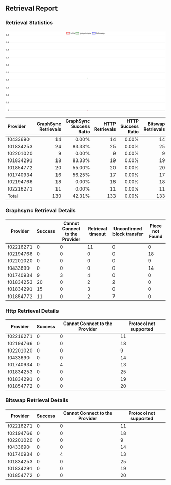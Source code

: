 ## Retrieval Report
### Retrieval Statistics
<img src="https://raw.githubusercontent.com/data-preservation-programs/filplus-checker-assets/main/filecoin-project/filecoin-plus-large-datasets/issues/2055/1688307156994.png"/>

| Provider  | GraphSync Retrievals | GraphSync Success Ratio | HTTP Retrievals | HTTP Success Ratio | Bitswap Retrievals | Bitswap Success Ratio |
| :-------- | -------------------: | ----------------------: | --------------: | -----------------: | -----------------: | --------------------: |
| f0433690  |                   14 |                   0.00% |              14 |              0.00% |                 14 |                 0.00% |
| f01834253 |                   24 |                  83.33% |              25 |              0.00% |                 25 |                 0.00% |
| f02201020 |                    9 |                   0.00% |               9 |              0.00% |                  9 |                 0.00% |
| f01834291 |                   18 |                  83.33% |              19 |              0.00% |                 19 |                 0.00% |
| f01854772 |                   20 |                  55.00% |              20 |              0.00% |                 20 |                 0.00% |
| f01740934 |                   16 |                  56.25% |              17 |              0.00% |                 17 |                 0.00% |
| f02194766 |                   18 |                   0.00% |              18 |              0.00% |                 18 |                 0.00% |
| f02216271 |                   11 |                   0.00% |              11 |              0.00% |                 11 |                 0.00% |
| Total     |                  130 |                  42.31% |             133 |              0.00% |                133 |                 0.00% |

### Graphsync Retrieval Details
| Provider  | Success | Cannot Connect to the Provider | Retrieval timeout | Unconfirmed block transfer | Piece not Found |
| --------- | ------- | ------------------------------ | ----------------- | -------------------------- | --------------- |
| f02216271 | 0       | 0                              | 11                | 0                          | 0               |
| f02194766 | 0       | 0                              | 0                 | 0                          | 18              |
| f02201020 | 0       | 0                              | 0                 | 0                          | 9               |
| f0433690  | 0       | 0                              | 0                 | 0                          | 14              |
| f01740934 | 9       | 3                              | 4                 | 0                          | 0               |
| f01834253 | 20      | 0                              | 2                 | 2                          | 0               |
| f01834291 | 15      | 0                              | 3                 | 0                          | 0               |
| f01854772 | 11      | 0                              | 2                 | 7                          | 0               |

### Http Retrieval Details
| Provider  | Success | Cannot Connect to the Provider | Protocol not supported |
| --------- | ------- | ------------------------------ | ---------------------- |
| f02216271 | 0       | 0                              | 11                     |
| f02194766 | 0       | 0                              | 18                     |
| f02201020 | 0       | 0                              | 9                      |
| f0433690  | 0       | 0                              | 14                     |
| f01740934 | 0       | 4                              | 13                     |
| f01834253 | 0       | 0                              | 25                     |
| f01834291 | 0       | 0                              | 19                     |
| f01854772 | 0       | 0                              | 20                     |

### Bitswap Retrieval Details
| Provider  | Success | Cannot Connect to the Provider | Protocol not supported |
| --------- | ------- | ------------------------------ | ---------------------- |
| f02216271 | 0       | 0                              | 11                     |
| f02194766 | 0       | 0                              | 18                     |
| f02201020 | 0       | 0                              | 9                      |
| f0433690  | 0       | 0                              | 14                     |
| f01740934 | 0       | 4                              | 13                     |
| f01834253 | 0       | 0                              | 25                     |
| f01834291 | 0       | 0                              | 19                     |
| f01854772 | 0       | 0                              | 20                     |
